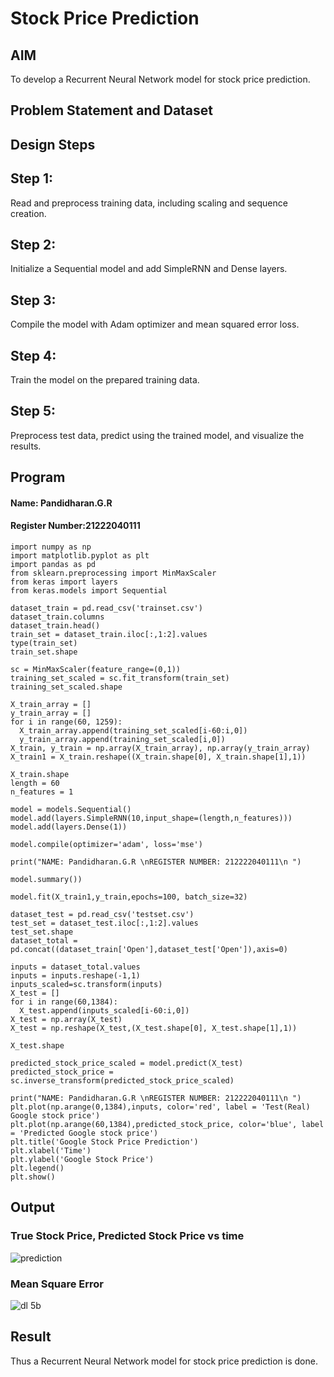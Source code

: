 # Stock Price Prediction

## AIM

To develop a Recurrent Neural Network model for stock price prediction.

## Problem Statement and Dataset


## Design Steps

## Step 1:
Read and preprocess training data, including scaling and sequence creation.

## Step 2:
Initialize a Sequential model and add SimpleRNN and Dense layers.

## Step 3:
Compile the model with Adam optimizer and mean squared error loss.

## Step 4:
Train the model on the prepared training data.

## Step 5:
Preprocess test data, predict using the trained model, and visualize the results.

## Program
#### Name: Pandidharan.G.R
#### Register Number:21222040111

```
import numpy as np
import matplotlib.pyplot as plt
import pandas as pd
from sklearn.preprocessing import MinMaxScaler
from keras import layers
from keras.models import Sequential

dataset_train = pd.read_csv('trainset.csv')
dataset_train.columns
dataset_train.head()
train_set = dataset_train.iloc[:,1:2].values
type(train_set)
train_set.shape

sc = MinMaxScaler(feature_range=(0,1))
training_set_scaled = sc.fit_transform(train_set)
training_set_scaled.shape

X_train_array = []
y_train_array = []
for i in range(60, 1259):
  X_train_array.append(training_set_scaled[i-60:i,0])
  y_train_array.append(training_set_scaled[i,0])
X_train, y_train = np.array(X_train_array), np.array(y_train_array)
X_train1 = X_train.reshape((X_train.shape[0], X_train.shape[1],1))

X_train.shape
length = 60
n_features = 1

model = models.Sequential()
model.add(layers.SimpleRNN(10,input_shape=(length,n_features)))
model.add(layers.Dense(1))

model.compile(optimizer='adam', loss='mse')

print("NAME: Pandidharan.G.R \nREGISTER NUMBER: 212222040111\n ")

model.summary())

model.fit(X_train1,y_train,epochs=100, batch_size=32)

dataset_test = pd.read_csv('testset.csv')
test_set = dataset_test.iloc[:,1:2].values
test_set.shape
dataset_total = pd.concat((dataset_train['Open'],dataset_test['Open']),axis=0)

inputs = dataset_total.values
inputs = inputs.reshape(-1,1)
inputs_scaled=sc.transform(inputs)
X_test = []
for i in range(60,1384):
  X_test.append(inputs_scaled[i-60:i,0])
X_test = np.array(X_test)
X_test = np.reshape(X_test,(X_test.shape[0], X_test.shape[1],1))

X_test.shape

predicted_stock_price_scaled = model.predict(X_test)
predicted_stock_price = sc.inverse_transform(predicted_stock_price_scaled)

print("NAME: Pandidharan.G.R \nREGISTER NUMBER: 212222040111\n ")
plt.plot(np.arange(0,1384),inputs, color='red', label = 'Test(Real) Google stock price')
plt.plot(np.arange(60,1384),predicted_stock_price, color='blue', label = 'Predicted Google stock price')
plt.title('Google Stock Price Prediction')
plt.xlabel('Time')
plt.ylabel('Google Stock Price')
plt.legend()
plt.show()

```


## Output

### True Stock Price, Predicted Stock Price vs time

![prediction](https://github.com/user-attachments/assets/fe1c8613-5903-4bcc-9ddb-2b3b80720a8f)


### Mean Square Error

![dl 5b](https://github.com/Rama-Lekshmi/rnn-stock-price-prediction/assets/118541549/056f84c8-8238-4fab-9386-552d4696f6f2)

## Result
Thus a Recurrent Neural Network model for stock price prediction is done.
